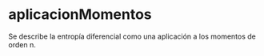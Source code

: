 # aplicacionMomentos
Se describe la entropía diferencial como una aplicación a los momentos de orden n.
